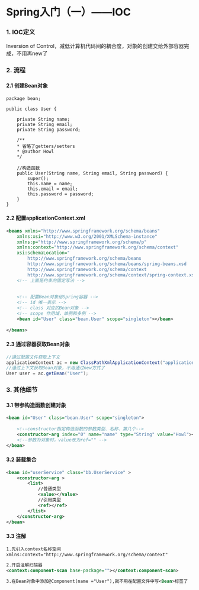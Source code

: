 # Spring入门（一）——IOC



### 1. IOC定义

Inversion of Control，减低计算机代码间的耦合度，对象的创建交给外部容器完成，不用再new了



### 2. 流程



#### 2.1 创建Bean对象

```jav
package bean;

public class User {
	
	private String name;
	private String email;
	private String password;
	
	/**
    * 省略了getters/setters
    * @author Howl
    */
	
	//构造函数
	public User(String name, String email, String password) {
		super();
		this.name = name;
		this.email = email;
		this.password = password;
	}
}
```



#### 2.2 配置**applicationContext.xml**

```xml
<beans xmlns="http://www.springframework.org/schema/beans"
    xmlns:xsi="http://www.w3.org/2001/XMLSchema-instance"
    xmlns:p="http://www.springframework.org/schema/p"
    xmlns:context="http://www.springframework.org/schema/context"
    xsi:schemaLocation="
        http://www.springframework.org/schema/beans
        http://www.springframework.org/schema/beans/spring-beans.xsd
        http://www.springframework.org/schema/context
        http://www.springframework.org/schema/context/spring-context.xsd">
    <!-- 上面是约束的固定写法 -->
    
    
    <!-- 配置Bean对象给Spring容器 -->
    <!-- id 唯一表示 -->
    <!-- class 对应的Bean对象 -->
    <!-- scope 作用域，单例和多例 -->
	<bean id="User" class="bean.User" scope="singleton"></bean>
    
</beans> 
```



#### 2.3 通过容器获取Bean对象

```java
//通过配置文件获取上下文
applicationContext ac = new ClassPathXmlApplicationContext("applicationContext.xml");
//通过上下文获取Bean对象，不用通过new方式了
User user = ac.getBean("User");
```







### 3. 其他细节



#### 3.1 带参构造函数创建对象

``` xml
<bean id="User" class="bean.User" scope="singleton">
    
    <!--constructor指定构造函数的参数类型、名称、第几个-->
    <constructor-arg index="0" name="name" type="String" value="Howl"></constructor-arg>
    <!--参数为对象时，value改为ref="" -->
</bean>
```



#### 3.2 装载集合

```xml
<bean id="userService" class="bb.UserService" >
	<constructor-arg >
		<list>
            //普通类型
            <value></value>
            //引用类型
            <ref></ref>
		</list>
	</constructor-arg>
</bean>
```



#### 3.3 注解

``` xml
1.先引入context名称空间
xmlns:context="http://www.springframework.org/schema/context"

2.开启注解扫描器
<context:component-scan base-package=""></context:component-scan>

3.在Bean对象中添加@Component(name ="User"),就不用在配置文件中写<Bean>标签了
```


